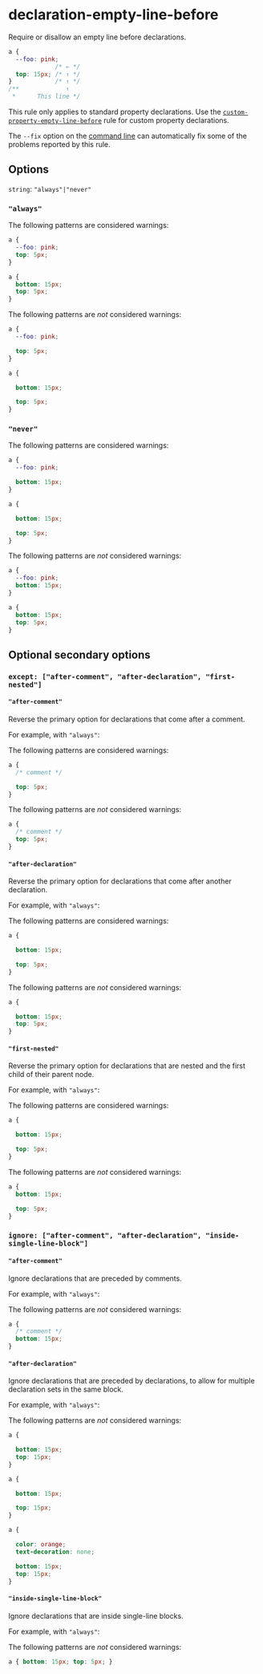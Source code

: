 # declaration-empty-line-before

Require or disallow an empty line before declarations.

```css
a {
  --foo: pink;
             /* ← */
  top: 15px; /* ↑ */
}            /* ↑ */
/**             ↑
 *      This line */
```

This rule only applies to standard property declarations. Use the [`custom-property-empty-line-before`](../custom-property-empty-line-before/README.md) rule for custom property declarations.

The `--fix` option on the [command line](../../../docs/user-guide/cli.md#autofixing-errors) can automatically fix some of the problems reported by this rule.

## Options

`string`: `"always"|"never"`

### `"always"`

The following patterns are considered warnings:

```css
a {
  --foo: pink;
  top: 5px;
}
```

```css
a {
  bottom: 15px;
  top: 5px;
}
```

The following patterns are *not* considered warnings:

```css
a {
  --foo: pink;

  top: 5px;
}
```

```css
a {

  bottom: 15px;

  top: 5px;
}
```

### `"never"`

The following patterns are considered warnings:

```css
a {
  --foo: pink;

  bottom: 15px;
}
```

```css
a {

  bottom: 15px;

  top: 5px;
}
```

The following patterns are *not* considered warnings:

```css
a {
  --foo: pink;
  bottom: 15px;
}
```

```css
a {
  bottom: 15px;
  top: 5px;
}
```

## Optional secondary options

### `except: ["after-comment", "after-declaration", "first-nested"]`

#### `"after-comment"`

Reverse the primary option for declarations that come after a comment.

For example, with `"always"`:

The following patterns are considered warnings:

```css
a {
  /* comment */

  top: 5px;
}
```

The following patterns are *not* considered warnings:

```css
a {
  /* comment */
  top: 5px;
}

```

#### `"after-declaration"`

Reverse the primary option for declarations that come after another declaration.

For example, with `"always"`:

The following patterns are considered warnings:

```css
a {

  bottom: 15px;

  top: 5px;
}
```

The following patterns are *not* considered warnings:

```css
a {

  bottom: 15px;
  top: 5px;
}
```

#### `"first-nested"`

Reverse the primary option for declarations that are nested and the first child of their parent node.

For example, with `"always"`:

The following patterns are considered warnings:

```css
a {

  bottom: 15px;

  top: 5px;
}
```

The following patterns are *not* considered warnings:

```css
a {
  bottom: 15px;

  top: 5px;
}
```

### `ignore: ["after-comment", "after-declaration", "inside-single-line-block"]`

#### `"after-comment"`

Ignore declarations that are preceded by comments.

For example, with `"always"`:

The following patterns are *not* considered warnings:

```css
a {
  /* comment */
  bottom: 15px;
}
```

#### `"after-declaration"`

Ignore declarations that are preceded by declarations, to allow for multiple declaration sets in the same block.

For example, with `"always"`:

The following patterns are *not* considered warnings:

```css
a {

  bottom: 15px;
  top: 15px;
}
```

```css
a {

  bottom: 15px;

  top: 15px;
}
```

```css
a {

  color: orange;
  text-decoration: none;

  bottom: 15px;
  top: 15px;
}
```

#### `"inside-single-line-block"`

Ignore declarations that are inside single-line blocks.

For example, with `"always"`:

The following patterns are *not* considered warnings:

```css
a { bottom: 15px; top: 5px; }
```
